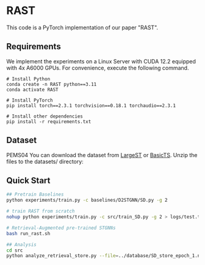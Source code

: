 
# RAST
This code is a PyTorch implementation of our paper "RAST".

## Requirements
We implement the experiments on a Linux Server with CUDA 12.2 equipped with 4x A6000 GPUs. For convenience, execute the following command.
```
# Install Python
conda create -n RAST python==3.11
conda activate RAST

# Install PyTorch
pip install torch==2.3.1 torchvision==0.18.1 torchaudio==2.3.1

# Install other dependencies
pip install -r requirements.txt
```

## Dataset
PEMS04
You can download the dataset from [LargeST](https://github.com/liuxu77/LargeST) or [BasicTS](https://github.com/GestaltCogTeam/BasicTS/blob/master/tutorial/getting_started.md). Unzip the files to the datasets/ directory:

## Quick Start
```bash
## Pretrain Baselines
python experiments/train.py -c baselines/D2STGNN/SD.py -g 2

# train RAST from scratch
nohup python experiments/train.py -c src/train_SD.py -g 2 > logs/test.txt &

# Retrieval-Augmented pre-trained STGNNs
bash run_rast.sh

## Analysis
cd src
python analyze_retrieval_store.py --file=../database/SD_store_epoch_1.npz

```
